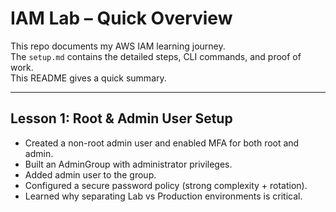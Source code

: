 # IAM Lab – Quick Overview

This repo documents my AWS IAM learning journey.  
The `setup.md` contains the detailed steps, CLI commands, and proof of work.  
This README gives a quick summary.

---

## Lesson 1: Root & Admin User Setup
- Created a non-root admin user and enabled MFA for both root and admin.
- Built an AdminGroup with administrator privileges.
- Added admin user to the group.
- Configured a secure password policy (strong complexity + rotation).
- Learned why separating Lab vs Production environments is critical.